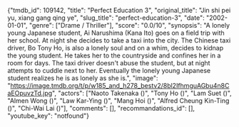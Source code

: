{"tmdb_id": 109142, "title": "Perfect Education 3", "original_title": "Jin shi pei yu, xiang gang qing ye", "slug_title": "perfect-education-3", "date": "2002-01-01", "genre": ["Drame / Thriller"], "score": "0.0/10", "synopsis": "A lonely young Japanese student, Ai Narushima (Kana Ito) goes on a field trip with her school. At night she decides to take a taxi into the city. The Chinese taxi driver, Bo Tony Ho, is also a lonely soul and on a whim, decides to kidnap the young student. He takes her to the countryside and confines her in a room for days. The taxi driver doesn't abuse the student, but at night attempts to cuddle next to her. Eventually the lonely young Japanese student realizes he is as lonely as she is.", "image": "https://image.tmdb.org/t/p/w185_and_h278_bestv2/8bl2IfhmguAGbu4n8CaEOpuvzTd.jpg", "actors": ["Naoto Takenaka ()", "Tony Ho ()", "Lam Suet ()", "Almen Wong ()", "Law Kar-Ying ()", "Mang Hoi ()", "Alfred Cheung Kin-Ting ()", "Chi-Wai Lai ()"], "comments": [], "recommandations_id": [], "youtube_key": "notfound"}